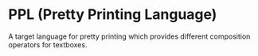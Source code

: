 # PPL (Pretty Printing Language)
A target language for pretty printing which provides different composition operators for textboxes.